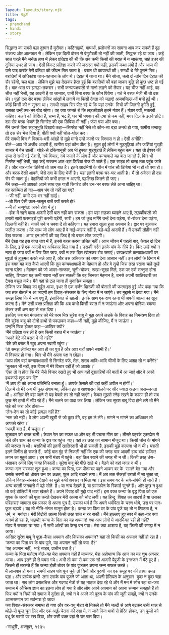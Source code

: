 ```yaml
---  
layout: layouts/story.njk  
title: पैपुजी  
tags:  
- premchand  
- hindi  
- story  
---  
```

    
सिद्धान्त का सबसे बड़ा दुश्मन है मुरौवत। कठिनाइयों, बाघओं, प्रलोभनों का सामना आप कर सकते हैं दृढ़ संकल्प और आत्मबल से। लेकिन एक दिली दोस्त से बेमुरौबती तो नहीं की जाती, सिद्धन्त रहे या जाय। कई साल पहले मैंने जनेऊ हाथ में लेकर प्रतिज्ञा की थी कि अब कभी किसी की बरात में न जाऊंगा, चाहे इधर की दुनिया उधर हो जाय। ऐसी विकट प्रतिज्ञा करने की जरूरत क्यों पड़ी, इसकी कथा लंबी है और आज भी उसे याद करके मेरी प्रतिज्ञा को जीवन मिल जाता है। बरात थी कायस्थों की। समधी थे मेरे पुराने मित्र। बरातियों में अधिकांश जान-पहचान के लोग थे। देहात में जाना था। मैंने सोचा, चलो दो-तीन दिन देहात की सैर रहेगी, चल पड़ा। लेकिन मुझे यह देखकर हैरत हुई कि बरातियों की वहां जाकर बुद्धि ही कुछ भ्रष्ट हो गई है। बात-बात पर झगड़ा-तकरार। सभी कन्यापक्षवालों से मानो लड़ने को तैयार। यह चीज नहीं आई, वह चीज नहीं भेजी, यह आदमी है या जानवर, पानी बिना बरफ के कौन पियेगा। गधे ने बरफ भेजी भी तो दस सेर। पूछो दस सेर बरफ लेकिर आंखों में लगायें या किसी देवता को चढ़ाएं! अजबचिल्ल-पों मची हुई थी। कोई किसी की न सुनता था। समधी साहब सिर पीट रहे थे कि यहां उनके  मित्रों की जितनी दुर्गति हुई, उसका उन्हें उम्र-भर खेद रहेगा। वह क्या जानते थे कि लड़कीवाले इतने गंवार हैं। गंवार क्यों, मतलबी कहिए। कहने को शिक्षित हैं, सभ्य हैं, भद्र हैं, धन भी भगवान् की दया से कम नहीं, मगर दिल के इतने छोटे। दस सेर बरफ भेजते हैं! सिगरेट की एक डिबिया भी नहीं। फंस गया और क्या।  
मैंने उनसे बिना सहानुभूति दिखाये कहा—सिगरेट नहीं भेजे तो कौन-सा बड़ा अनर्थ हो गया, खमीरा तम्बाकू तो दस सेर भेज दिया है, पीती क्यों नहीं घोल-घोल कर।  
मेरे समधी मित्र ने विस्मय-भरी आंखों से मुझे मानो उन्हें कानों पर विश्वास न हो। ऐसी अनीति!  
बोले—आप भी अजीब आदमी हैं, खमीरा यहां कौन पीता है। मुद्दत हुई लोगों ने गुड़गुड़ियां और फर्शियां गुदड़ी बाजार में बेच डालीं। थोड़े-से दकियानूसी अब भी हुक्का गुड़गुड़ाते हैं लेकिन बहुत कम। यहां तो ईश्वर की कृपा से सभी नई रोशनी, नये विचार, नये जमाने के लोग हैं और कन्यावाले यह बात जानते हैं, फिर भी गिगरेट नहीं भेजी, यहां कई सज्जन आठ-दस डिबियां रोज पी जाते हैं। एक साहब तो बारह तक पहुंच जाते हैं। और चार-पांच डिबियां तो आम बात है। इतने आदमियों के बीच में पांच सौ डिबियां भी न हों तो क्या हो। और बरफ देखी आपने, जेसे दवा के लिए भेजी है। यहां इतनी बरफ घर-घर आती है। मैं तो अकेला ही दस सेर पी जाता हूं। देहातियों को कभी हगल न आएगी, पढ़लिख कितने ही जाए।  
मैंने कहा—तो आपको अपने साथ एक गाड़ी सिगरेट और टन-भर बरफ लेते आना चाहिए था।  
वह स्तम्भित हो गए—आप भंग तो नहीं खा गए?  
--जी नहीं, कभी उम्र-भर नहीं खाई।  
--तो फिर ऐसी ऊल-जलूल बातें क्यों करते हो?  
--मैं तो सम्पूर्णत: अपने होश में हूं।  
--होश में रहने वाला आदमी ऐसी बात नहीं कर सकता। हम यहां लड़का ब्याहने आए हैं, लड़कीवालों को हमारी सारी फरमाइशें पूरी करनी पड़ेंगी, सारी। हम जो कुद मांगेंगे उन्हें देना पड़ेगा, रो-रोकर देना पड़ेगा, दिल्लगी नहीं है। नाकों चने न चबवा दें तो कहिएगा। यह हमारा खुला हुआ अपमान है। द्वार पर बुलाकर जलील करना। मेरे साथ जो लोग आए हैं वे नाई-कहार नहीं हैं, बड़े-बड़े आदमी हैं। मैं उनकी तौहीन नहीं देख सकता। अगर इन लोगों की यह जिद है तो बरात लौट जाएगी।  
मैंने देखा यह इस वक्त ताव में हैं, इनसे बहस करना उचित नहीं। आज जीवन में पहली बार, केवल दो दिन के लिए, इन्हें एक आदमी पर अधिकार मिल गया है। उसकी गर्दन इनके पांव के नीचे है। फिर उन्हें क्यों न नशा हो जाय क्यों न सिर फिर जाय, क्यों न उस दिल खोलकर रोब जमाएं। वरपक्षवाले कन्यापक्षवालों पर मुद्दतों से हुकूमत करते चले आए हैं, और उस अधिकार को त्याग देना आसान नहीं। इन लोगों के दिमाग में इस वक्त यह बात कैसे आएगी कि तुम कन्यपक्षवालों के मेहमान हो और वे तुम्हें जिस तरह रखना चाहें तुम्हें रहना पड़ेगा। मेहमान को जो आदर-सत्कार, चूनी-चोकर, रूखा-सूखा मिले, उस पर उसे सन्तुष्ट होना चाहिए, शिष्टता यह कभी गवारा नहीं कर सकती कि वह जिनका मेहमान है, उनसे अपनी खातिरदारी का टैक्स वसूल करे। मैंने वहां से टल जाना ही मुनासिब समझा।  
लेकिन जब विवाह का मुर्हूत आया, इधर से एक दर्जन व्हिस्की की बोतलों की फरमाइश हुई और कहा गया कि जब तक बोतलें न आ जाएगी हम विवाह-संस्कार के लिए मंडप में न जाएंगे। तब मुझसे न देखा गया। मैंने समझ लिया कि ये सब एशु हैं, इंसानियत से खाली। इनके साथ एक क्षण रहना भी अपनी आत्मा का खून करना है। मैंने उसी वक्त प्रतिज्ञा की कि अब कभी किसी बरात में न जाऊंगा और अपना बोरिया-बकचा लेकर उसी क्षण वहां से चल दिया।  
इसलिए जब गत मंगलवार को मेरे परम मित्र सुरेश बाबू ने मुझ अपने लडके के विवाह का निमन्त्रण दिया तो मैंने सुरेश बाबू को दोनों हाथों से पकड़कर कहा—जी नहीं, मुझे कीजिए, मैं न जाऊंगा।  
उन्होंने खिन्न होकर कहा—आखिर क्यों?  
‘मैंने प्रतिज्ञा कर ली है अब किसी बरात में न जाऊंगा।’  
‘अपने बेटे की बरात में भी नहीं?’  
‘बेटे की बरात में खुद अपना स्वामी रहूंगा।’  
‘तो समझ लीजिए यह आप ही का पुत्र है और आप यहाँ अपने स्वामी हैं।’  
मैं निरुतर हो गया। फिर भी मैंने अपना पक्ष न छोड़ा।  
‘आप लोग वहां कन्यापक्षवालों से सिगरेट बर्फ, तेल, शराब आदि-आदि चीजों के लिए आग्रह तो न करेंगे?’  
‘भूलकर भी नहीं, इस विषय में मेरे विचार वहीं हैं जो आपके।’  
‘ऐसा तो न होगा कि मेरे जैसे विचार रखते हुए भी आप वहीं दुराग्रहियों की बातों में आ जाएं और वे अपने हथकन्डे शुरू कर दें?’  
‘मैं आप ही को अपना प्रतिनिधि बनाता हूं। आपके फैसले की वहां कहीं अपील न होगीं।’  
दिल में तो मेरे अब भी कुछ संशय था, लेकिन इतना आश्वासन मिलने पर और ज्यादा अड़ना असज्जनता थी। आखिर मेरे वहां जाने से यह बेचारे तर तो नहीं जाएंगे। केवल मुझसे स्नेह रखने के कारण ही तो सब कुछ मेरे हाथों में सौंप रहे हैं। मैंने चलने का वादा कर लिया। लेकिन जब सुरश बाबू विदा होने लगे तो मैंने घड़े को जरा और ठोका—  
‘लेन-देन का तो कोई झगड़ा नहीं है?’  
‘नाम को नहीं। वे लोग अपनी खुशी से जो कुछ देंगे, वह हम ले लेंगे। मांगने न मांगने का अधिकार तो आपको रहेगा।’  
‘अच्छी बात है, मैं चलूंगा।’  
शुक्रवार को बरात चली। केवल रेल का सफर था और वह भी पचास मील का। तीसरे पहरके एक्सप्रेस से चले और शाम को कन्या के द्वार पर पहुंच  गए। वहां हर तरह का सामान मौजूद था। किसी चीज के मांगने की जरुरत न थी। बरातियों की इतनी खातिरदारी भी हो सकती है, इसकी मुझे कल्पना भी न थी। घराती इतने विनीत हो सकते हैं,  कोई बात मुंह से निकली नहीं कि एक की जगह चार आदमी हाथ बांधे हाजिर!  
लगन का मुहूर्त आया। हम सभी मंडप में पहुंचे। वहां तिल रखने की जगह भी न थी। किसी तरह धंस-धंसाकर अपने लिए जगह निकाली। सुरेश बाबू मेरे पीछे खड़े थे। बैठने को वहां जगह न थी।  
कन्या-दान संस्कार शुरु हुआ। कन्या का पिता, एक पीताम्बर पहने आकर वर के  सामने बैठ गया और उसके चरणों को धोकर उन पर अक्षत, फूल आदि चढ़ाने लगा। मैं अब तक सैकड़ों बरातों में जा चुका था, लेकिन विवाह-संस्कार देखने का मुझे कभी अवसर न मिला था। इस समय वर के सगे-संबंधी ही जाते हैं। अन्य बराती जनवासे में पड़े सोते  हैं। या नाच देखते हैं, या ग्रामाफोन के रिकार्ड सुनते हैं। और कुछ न हुआ तो कई टोलियों में ताश खेलते हैं। अपने विवाह की मुझे याद नहीं। इस वक्त कन्या के वृद्ध पिता को एक युवक के चरणों की पूजा करते देखकर मेरी आत्मा को चोट लगी। यह हिन्दू  विवाह का आदर्श है या उसका परिहास? जामाता एक प्रकार से अपना पुत्र है, उसका धर्म है कि अपने धर्मपिता के चरण धोये, उस पर पान-फूल चढ़ाये। यह तो नीति-संगत मालूम होता है। कन्या का पिता वर के पांव पूजे यह तो न शिष्टता है, न धर्म, न  मर्यादा। मेरी विद्रोही आत्मा किसी तरह शांत न रह सकी। मैंने झल्लाए हुए स्वर में कहा-यह क्या अनर्थ हो रहा है, भाइयो! कन्या के पिता का यह अपमान! क्या आप लोगों में आदमियत रही ही नहीं?  
मंडप में सन्नाटा छा गया। मैं सभी आंखों का केन्द्र बन गया। मेरा क्या आशाय है, यह किसी की समझ में न आया।  
आखिर सुरेश बाबू ने पूछा-कैसा अपमान और किसका अपमान? यहां तो किसी का अपमान नहीं हो रहा है।  
‘कन्या का पिता वर के पांव पूजे, यह अपमान नहीं तो क्या  है?’  
‘यह अपमान नहीं,  भाई साहब, प्राचीन प्रथा है।’  
कन्या के पिता महोदय बोले-यह मेरा अपमान नहीं है मान्यवर, मेरा अहोभाग्य कि आज का यह शुभ अवसर आया। आप इतने ही से घबरा गये। अभी तो कम से कम एक सौ आदमी पैपुजी के इन्तजार में बैठे हुए हैं। कितने ही तरसते हैं कि कन्या होती तोवर के पांव पूजकर अपना जन्म सफल करते।  
मैं लाजवाब हो गया। समधी साहब पांव पूज चुके तो त्रियों और पुरुषों  का एक समूह वर की तरफ उमड़ पड़ा। और प्रत्येक प्राणी  लगा उसके पांव पूजने जो आता था, अपनी हैसियत के अनुसार  कुछ न कुछ चढ़ा जाता था। सब लोग प्रसन्नचित्त और गदगद नेत्रों से यह नाटक देख रहे थे और मैं मन में सोच रहा था-जब समाज में औचित्य ज्ञान का इतना लोप हो गया है और लोग अपने अपमान को अपना सम्मान समझते हैं तो फिर क्यों न त्रियों की समाज में दुर्दशा हो, क्यों न वे अपने को पुरुष के पांव की जूती समझें, क्यों न उनके आत्मसम्मान का सर्वनाश हो जाय!  
जब विवाह-संस्कार समाप्त हो गया और वर-वधू मंडप से निकले तो मैंने जल्दी से आगे बढ़कर उसी थाल से थोड़े-से फूल चुन लिए और एक अर्द्ध-चेतना की दशा में, न जाने किन भावों से प्रेरित होकर, उन फूलों को वधू के चरणों पर रख दिया, और उसी वक्त वहां से घर चल दिया।  

-‘माधुरी’, अक्तूबर, १९३५  


    